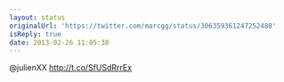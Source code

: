 ```yaml
---
layout: status
originalUrl: 'https://twitter.com/marcgg/status/306359361247252480'
isReply: true
date: 2013-02-26 11:05:38
---
```


@julienXX http://t.co/SfUSdRrrEx
